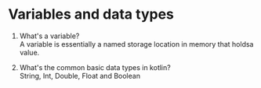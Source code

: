 # Variables and data types

1. What's a variable?   
  A variable is essentially a named storage location in memory that holdsa value. 

2. What's the common basic data types in kotlin?    
    String, Int, Double, Float and Boolean

